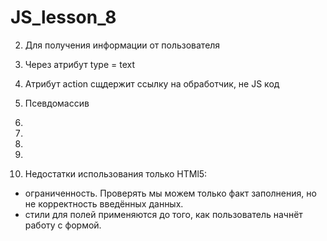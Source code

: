 # JS_lesson_8

2) Для получения информации от пользователя <br>
3) Через атрибут type = text <br>

5) Атрибут action сщдержит ссылку на обработчик, не JS код<br>
6) Псевдомассив<br>
7) 
8)
9)
10)
11)  Недостатки использования только HTMl5:<br>
 - ограниченность. Проверять мы можем только факт заполнения, но не корректность введённых данных.<br>
 - стили для полей применяются до того, как пользователь начнёт работу с формой.

